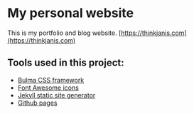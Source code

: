 # My personal website
This is my portfolio and blog website. [https://thinkjanis.com](https://thinkjanis.com)

## Tools used in this project:
- [Bulma CSS framework](https://github.com/jgthms/bulma)
- [Font Awesome icons](https://github.com/FortAwesome/Font-Awesome)
- [Jekyll static site generator](https://github.com/jekyll/jekyll)
- [Github pages](https://pages.github.com)
